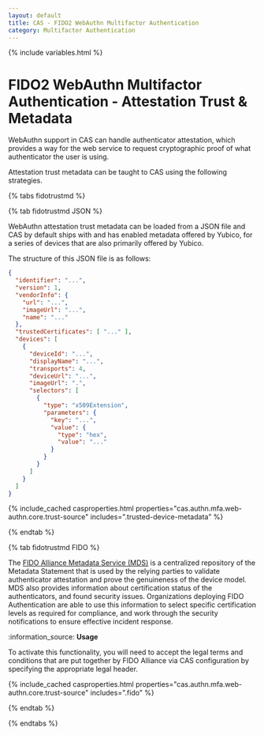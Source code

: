 ```yaml
---
layout: default
title: CAS - FIDO2 WebAuthn Multifactor Authentication
category: Multifactor Authentication
---
```


{% include variables.html %}

# FIDO2 WebAuthn Multifactor Authentication - Attestation Trust & Metadata

WebAuthn support in CAS can handle authenticator attestation, which provides a way for the 
web service to request cryptographic proof of what authenticator the user is using.

Attestation trust metadata can be taught to CAS using the following strategies.

{% tabs fidotrustmd %}

{% tab fidotrustmd <i class="fa fa-code px-1"></i> JSON %}
           
WebAuthn attestation trust metadata can be loaded from a JSON file and CAS by default ships with 
and has enabled metadata offered by Yubico, for a series of devices that are also primarily offered by Yubico. 

The structure of this JSON file is as follows:

```json
{
  "identifier": "...",
  "version": 1,
  "vendorInfo": {
    "url": "...",
    "imageUrl": "...",
    "name": "..."
  },
  "trustedCertificates": [ "..." ],
  "devices": [
    {
      "deviceId": "...",
      "displayName": "...",
      "transports": 4,
      "deviceUrl": "...",
      "imageUrl": ".",
      "selectors": [
        {
          "type": "x509Extension",
          "parameters": {
            "key": "...",
            "value": {
              "type": "hex",
              "value": "..."
            }
          }
        }
      ]
    }
  ]
}
```

{% include_cached casproperties.html properties="cas.authn.mfa.web-authn.core.trust-source" includes=".trusted-device-metadata" %}

{% endtab %}

{% tab fidotrustmd FIDO %}

The [FIDO Alliance Metadata Service (MDS)](https://fidoalliance.org/metadata/) is a centralized repository of the Metadata Statement that is used by the 
relying parties to validate authenticator attestation and prove the genuineness of the device model. MDS also provides 
information about certification status of the authenticators, and found security issues. Organizations deploying FIDO 
Authentication are able to use this information to select specific certification levels as required for compliance, and 
work through the security notifications to ensure effective incident response.

<div class="alert alert-info">:information_source: <strong>Usage</strong><p>
To activate this functionality, you will need to accept the legal terms and conditions that are put together by FIDO Alliance
via CAS configuration by specifying the appropriate legal header.</p></div>

{% include_cached casproperties.html properties="cas.authn.mfa.web-authn.core.trust-source" includes=".fido" %}

{% endtab %}

{% endtabs %}
